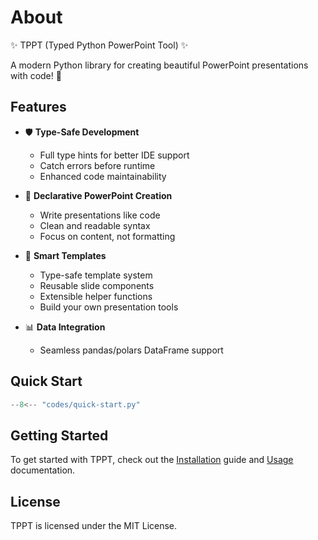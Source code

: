 # About

✨ TPPT (Typed Python PowerPoint Tool) ✨

A modern Python library for creating beautiful PowerPoint presentations with code! 🚀

## Features

- 🛡️ **Type-Safe Development**
    - Full type hints for better IDE support
    - Catch errors before runtime
    - Enhanced code maintainability

- 📝 **Declarative PowerPoint Creation**
    - Write presentations like code
    - Clean and readable syntax
    - Focus on content, not formatting

- 🎨 **Smart Templates**
    - Type-safe template system
    - Reusable slide components
    - Extensible helper functions
    - Build your own presentation tools

- 📊 **Data Integration**
    - Seamless pandas/polars DataFrame support

## Quick Start

```python
--8<-- "codes/quick-start.py"
```

## Getting Started

To get started with TPPT, check out the [Installation](installation.md) guide and [Usage](usage/index.md) documentation.

## License

TPPT is licensed under the MIT License.
